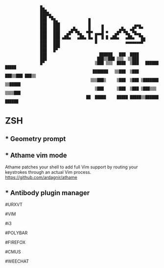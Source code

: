                     █▄
                    ███▄
                    ███▀█▄
                    ███  ▀█▄              █
                    ███   ███             █     ▄              ▄▄▄
                    ███   ███     ▄█▄     █     █       ▄█▄  ▄█▀ ▀▀
                    ███   ███   ▄█▀ ▀█▄  ▀█▀ ▄▄▄█ ▀   ▄█▀ ▀█▄ ▀█▄▄
                    ███   ███ ▄██▄   ▄██▄ █▄ █  █ █ ▄██▄   ▄██▄  ▀█▄
                    ███   ███                █             ▄▄▄▄▄▄▄█▀
                    ███   ███
                    ███   █▀
                    ███                        ██████   ███  ████
                    ███                       ███▒▒███ ▒▒▒  ▒▒███
                    █▀                       ▒███ ▒▒▒  ████  ▒███   ██████   █████
                                            ███████   ▒▒███  ▒███  ███▒▒███ ███▒▒
                                           ▒▒▒███▒     ▒███  ▒███ ▒███████ ▒▒█████
                                             ▒███      ▒███  ▒███ ▒███▒▒▒   ▒▒▒▒███
                                         ██  █████     █████ █████▒▒██████  ██████



# ZSH
## * Geometry prompt
## * Athame vim mode
Athame patches your shell to add full Vim support by routing your keystrokes through an actual Vim process.
https://github.com/ardagnir/athame
## * Antibody plugin manager

#URXVT

#VIM

#i3

#POLYBAR

#FIREFOX

#CMUS

#WEECHAT
